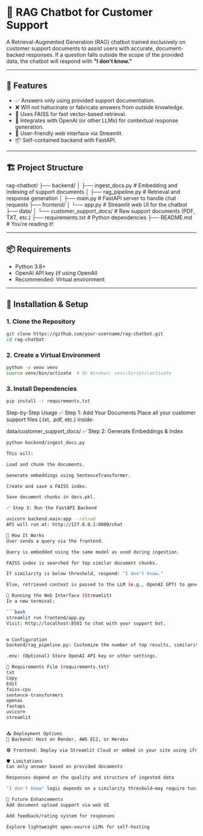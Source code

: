 # 🧠 RAG Chatbot for Customer Support

A Retrieval-Augmented Generation (RAG) chatbot trained exclusively on customer support documents to assist users with accurate, document-backed responses. If a question falls outside the scope of the provided data, the chatbot will respond with **"I don't know."**

---

## 🚀 Features

- ✅ Answers only using provided support documentation.
- ❌ Will not hallucinate or fabricate answers from outside knowledge.
- 📁 Uses FAISS for fast vector-based retrieval.
- 🤖 Integrates with OpenAI (or other LLMs) for contextual response generation.
- 💬 User-friendly web interface via Streamlit.
- 📦 Self-contained backend with FastAPI.

---

## 🏗️ Project Structure

rag-chatbot/
├── backend/
│ ├── ingest_docs.py # Embedding and indexing of support documents
│ ├── rag_pipeline.py # Retrieval and response generation
│ ├── main.py # FastAPI server to handle chat requests
├── frontend/
│ └── app.py # Streamlit web UI for the chatbot
├── data/
│ └── customer_support_docs/ # Raw support documents (PDF, TXT, etc.)
├── requirements.txt # Python dependencies
├── README.md # You're reading it!



---

## 📦 Requirements

- Python 3.8+
- OpenAI API key (if using OpenAI)
- Recommended: Virtual environment

---

## 🔧 Installation & Setup

### 1. Clone the Repository


```bash
git clone https://github.com/your-username/rag-chatbot.git
cd rag-chatbot

```
### 2. Create a Virtual Environment

```bash
python -m venv venv
source venv/bin/activate  # On Windows: venv\Scripts\activate

```
### 3. Install Dependencies
```bash
pip install -r requirements.txt

```

Step-by-Step Usage
✅ Step 1: Add Your Documents
Place all your customer support files (.txt, .pdf, etc.) inside:

data/customer_support_docs/
✅ Step 2: Generate Embeddings & Index
```bash
python backend/ingest_docs.py

This will:

Load and chunk the documents.

Generate embeddings using SentenceTransformer.

Create and save a FAISS index.

Save document chunks in docs.pkl.

✅ Step 3: Run the FastAPI Backend

uvicorn backend.main:app --reload
API will run at: http://127.0.0.1:8000/chat

🧠 How It Works
User sends a query via the frontend.

Query is embedded using the same model as used during ingestion.

FAISS index is searched for top similar document chunks.

If similarity is below threshold, respond: "I don't know."

Else, retrieved context is passed to the LLM (e.g., OpenAI GPT) to generate a grounded response.

💬 Running the Web Interface (Streamlit)
In a new terminal:

```bash
streamlit run frontend/app.py
Visit: http://localhost:8501 to chat with your support bot.


⚙️ Configuration
backend/rag_pipeline.py: Customize the number of top results, similarity threshold, and model used.

.env: (Optional) Store OpenAI API key or other settings.

📁 Requirements File (requirements.txt)
txt
Copy
Edit
faiss-cpu
sentence-transformers
openai
fastapi
uvicorn
streamlit


📤 Deployment Options
🔵 Backend: Host on Render, AWS EC2, or Heroku

🟢 Frontend: Deploy via Streamlit Cloud or embed in your site using iframe

🛡️ Limitations
Can only answer based on provided documents

Responses depend on the quality and structure of ingested data

"I don't know" logic depends on a similarity threshold—may require tuning

🧠 Future Enhancements
Add document upload support via web UI

Add feedback/rating system for responses

Explore lightweight open-source LLMs for self-hosting


